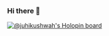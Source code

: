 ### Hi there 👋

<!--
**juhikushwah/juhikushwah** is a ✨ _special_ ✨ repository because its `README.md` (this file) appears on your GitHub profile.

Here are some ideas to get you started:

- 🔭 I’m currently working on ...
- 🌱 I’m currently learning ...
- 👯 I’m looking to collaborate on ...
- 🤔 I’m looking for help with ...
- 💬 Ask me about ...
- 📫 How to reach me: ...
- 😄 Pronouns: ...
- ⚡ Fun fact: ...
-->
[![@juhikushwah's Holopin board](https://holopin.io/api/user/board?user=juhikushwah)](https://holopin.io/@juhikushwah)
